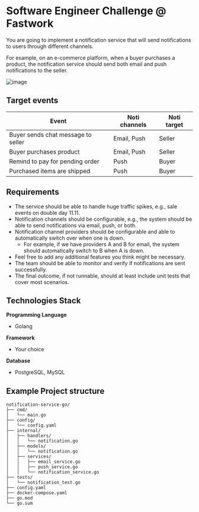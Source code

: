 # Software Engineer Challenge @ Fastwork

You are going to implement a notification service that will send notifications to users through different channels.

For example, on an e-commerce platform, when a buyer purchases a product, the notification service should send both email and push notifications to the seller.


![image](https://github.com/user-attachments/assets/7419fe4f-9e78-4da1-b81b-9fea28cbf9fc)


## Target events
| Event                                 | Noti channels     | Noti target   |
| --------                              | --------          | --------      |
| Buyer sends chat message to seller    | Email, Push       | Seller        |
| Buyer purchases product               | Email, Push       | Seller        |
| Remind to pay for pending order       | Push              | Buyer         |
| Purchased items are shipped           | Push              | Buyer         |


## Requirements
- The service should be able to handle huge traffic spikes, e.g., sale events on double day 11.11.
- Notification channels should be configurable, e.g., the system should be able to send notifications via email, push, or both.
- Notification channel providers should be configurable and able to automatically switch over when one is down.
    - For example, if we have providers A and B for email, the system should automatically switch to B when A is down.
- Feel free to add any additional features you think might be necessary.
- The team should be able to monitor and verify if notifications are sent successfully.
- The final outcome, if not runnable, should at least include unit tests that cover most scenarios.


## Technologies Stack
**Programming Language**
- Golang

**Framework**
- Your choice

**Database**
- PostgreSQL, MySQL

## Example Project structure
```
notification-service-go/
├── cmd/
│   └── main.go
├── config/
│   └── config.yaml
├── internal/
│   ├── handlers/
│   │   └── notification.go
│   ├── models/
│   │   └── notification.go
│   ├── services/
│   │   ├── email_service.go
│   │   ├── push_service.go
│   │   └── notification_service.go
├── tests/
│   └── notification_test.go
├── config.yaml
├── docker-compose.yaml
├── go.mod
└── go.sum
```
